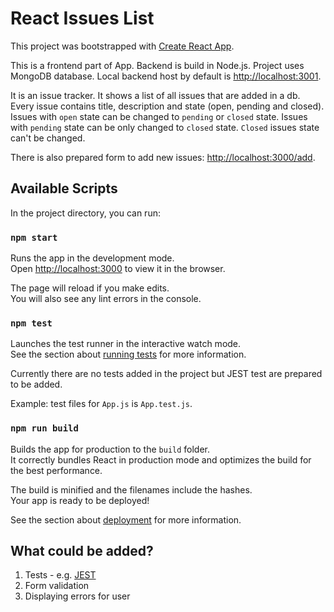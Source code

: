 # React Issues List

This project was bootstrapped with [Create React App](https://github.com/facebook/create-react-app).

This is a frontend part of App. Backend is build in Node.js. Project uses MongoDB database. Local backend host by default is [http://localhost:3001](http://localhost:3001).

It is an issue tracker. It shows a list of all issues that are added in a db. Every issue contains title, description and state (open, pending and closed). Issues with `open` state can be changed to `pending` or `closed` state. Issues with `pending` state can be only changed to `closed` state. `Closed` issues state can't be changed.

There is also prepared form to add new issues: [http://localhost:3000/add](http://localhost:3000/add).

## Available Scripts

In the project directory, you can run:

### `npm start`

Runs the app in the development mode.<br />
Open [http://localhost:3000](http://localhost:3000) to view it in the browser.

The page will reload if you make edits.<br />
You will also see any lint errors in the console.

### `npm test`

Launches the test runner in the interactive watch mode.<br />
See the section about [running tests](https://facebook.github.io/create-react-app/docs/running-tests) for more information.

Currently there are no tests added in the project but JEST test are prepared to be added.

Example: test files for `App.js` is `App.test.js`.

### `npm run build`

Builds the app for production to the `build` folder.<br />
It correctly bundles React in production mode and optimizes the build for the best performance.

The build is minified and the filenames include the hashes.<br />
Your app is ready to be deployed!

See the section about [deployment](https://facebook.github.io/create-react-app/docs/deployment) for more information.

## What could be added?

1. Tests - e.g. [JEST](https://jestjs.io/)
2. Form validation
3. Displaying errors for user
